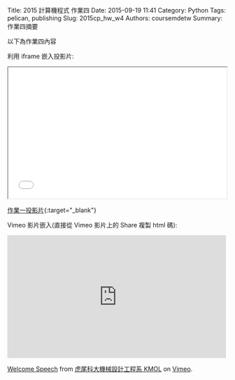 Title: 2015 計算機程式 作業四
Date: 2015-09-19 11:41
Category: Python
Tags: pelican, publishing
Slug: 2015cp_hw_w4
Authors: coursemdetw
Summary: 作業四摘要

以下為作業四內容

利用 iframe 嵌入投影片:

<iframe src="40423109_cp_w4_p.html" width="500" height="300"></iframe>

[作業一投影片](440423109_cp_w4_p.html){:target="_blank"}

Vimeo 影片嵌入(直接從 Vimeo 影片上的 Share 複製 html 碼):

<iframe src="https://player.vimeo.com/video/137724068" width="500" height="281" frameborder="0" webkitallowfullscreen mozallowfullscreen allowfullscreen></iframe> <p><a href="https://vimeo.com/137724068">Welcome Speech</a> from <a href="https://vimeo.com/user24079973">虎尾科大機械設計工程系 KMOL</a> on <a href="https://vimeo.com">Vimeo</a>.</p>
